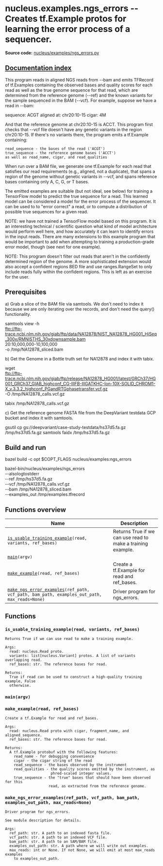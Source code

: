 # nucleus.examples.ngs_errors -- Creates tf.Example protos for learning the error process of a sequencer.
**Source code:** [nucleus/examples/ngs_errors.py](https://github.com/google/nucleus/tree/master/nucleus/examples/ngs_errors.py)

[Documentation index](../../doc_index.md)
---
This program reads in aligned NGS reads from --bam and emits TFRecord of
tf.Examples containing the observed bases and quality scores for each read as
well as the true genome sequence for that read, which are determined from the
reference genome (--ref) and the known variants for the sample sequenced in the
BAM (--vcf). For example, suppose we have a read in --bam:

  sequence: ACGT
  aligned at: chr20:10-15
  cigar: 4M

And that the reference genome at chr20:10-15 is ACCT. This program first checks
that --vcf file doesn't have any genetic variants in the region chr20:10-15. If
there's no variants there, the program emits a tf.Example containing:

    read_sequence - the bases of the read ('ACGT')
    true_sequence - the reference genome bases ('ACCT')
    as well as read_name, cigar, and read_qualities

When run over a BAM file, we generate one tf.Example for each read that
satisfies our read requirements (e.g., aligned, not a duplicate), that spans a
region of the genome without genetic variants in --vcf, and spans reference
bases containing only A, C, G, or T bases.

The emitted examples are suitable (but not ideal, see below) for training a
TensorFlow model to predict the true sequence for a read. This learned model can
be considered a model for the error process of the sequencer. It can be used to
to "error correct" a read, or to compute a distribution of possible true
sequences for a given read.

NOTE: we have not trained a TensorFlow model based on this program. It is an
interesting technical / scientific question what kind of model architecture
would perform well here, and how accurately it can learn to identify errors in
the input reads. There are many extensions to this example program that would be
important to add when attempting to training a production-grade error model,
though (see next for one example).

NOTE: This program doesn't filter out reads that aren't in the confidently
determined region of the genome. A more sophisticated extension would also
accept a confident regions BED file and use ranges.RangeSet to only include
reads fully within the confident regions. This is left as an exercise for the
user.

## Prerequisites

a) Grab a slice of the BAM file via samtools. We don't need to index it because
   we are only iterating over the records, and don't need the query()
   functionality.

samtools view -h \
  ftp://ftp-trace.ncbi.nlm.nih.gov/giab/ftp/data/NA12878/NIST_NA12878_HG001_HiSeq_300x/RMNISTHS_30xdownsample.bam \
  20:10,000,000-10,100,000 \
  -o /tmp/NA12878_sliced.bam

b) Get the Genome in a Bottle truth set for NA12878 and index it with tabix.

wget \
  ftp://ftp-trace.ncbi.nlm.nih.gov/giab/ftp/release/NA12878_HG001/latest/GRCh37/HG001_GRCh37_GIAB_highconf_CG-IllFB-IllGATKHC-Ion-10X-SOLID_CHROM1-X_v.3.3.2_highconf_PGandRTGphasetransfer.vcf.gz \
  -O /tmp/NA12878_calls.vcf.gz

tabix /tmp/NA12878_calls.vcf.gz

c) Get the reference genome FASTA file from the DeepVariant testdata GCP bucket
   and index it with samtools.

gsutil cp gs://deepvariant/case-study-testdata/hs37d5.fa.gz /tmp/hs37d5.fa.gz
samtools faidx /tmp/hs37d5.fa.gz

## Build and run

bazel build -c opt $COPT_FLAGS nucleus/examples:ngs_errors

bazel-bin/nucleus/examples/ngs_errors \
  --alsologtostderr \
  --ref /tmp/hs37d5.fa.gz \
  --vcf /tmp/NA12878_calls.vcf.gz \
  --bam /tmp/NA12878_sliced.bam \
  --examples_out /tmp/examples.tfrecord

## Functions overview
Name | Description
-----|------------
[`is_usable_training_example`](#is_usable_training_example)`(read, variants, ref_bases)` | Returns True if we can use read to make a training example.
[`main`](#main)`(argv)` | 
[`make_example`](#make_example)`(read, ref_bases)` | Create a tf.Example for read and ref_bases.
[`make_ngs_error_examples`](#make_ngs_error_examples)`(ref_path, vcf_path, bam_path, examples_out_path, max_reads=None)` | Driver program for ngs_errors.

## Functions
<a name="is_usable_training_example"></a>
### `is_usable_training_example(read, variants, ref_bases)`
```
Returns True if we can use read to make a training example.

Args:
  read: nucleus.Read proto.
  variants: list[nucleus.Variant] protos. A list of variants overlapping read.
  ref_bases: str. The reference bases for read.

Returns:
  True if read can be used to construct a high-quality training example, False
  otherwise.
```

<a name="main"></a>
### `main(argv)`


<a name="make_example"></a>
### `make_example(read, ref_bases)`
```
Create a tf.Example for read and ref_bases.

Args:
  read: nucleus.Read proto with cigar, fragment_name, and aligned_sequence.
  ref_bases: str. The reference bases for read.

Returns:
  A tf.Example protobuf with the following features:
    read_name - for debugging convenience
    cigar - the cigar string of the read
    read_sequence - the bases observed by the instrument
    read_qualities - the quality scores emitted by the instrument, as
                     phred-scaled integer values.
    true_sequence - the "true" bases that should have been observed for this
                    read, as extracted from the reference genome.
```

<a name="make_ngs_error_examples"></a>
### `make_ngs_error_examples(ref_path, vcf_path, bam_path, examples_out_path, max_reads=None)`
```
Driver program for ngs_errors.

See module description for details.

Args:
  ref_path: str. A path to an indexed fasta file.
  vcf_path: str. A path to an indexed VCF file.
  bam_path: str. A path to an SAM/BAM file.
  examples_out_path: str. A path where we will write out examples.
  max_reads: int or None. If not None, we will emit at most max_reads examples
    to examples_out_path.
```

